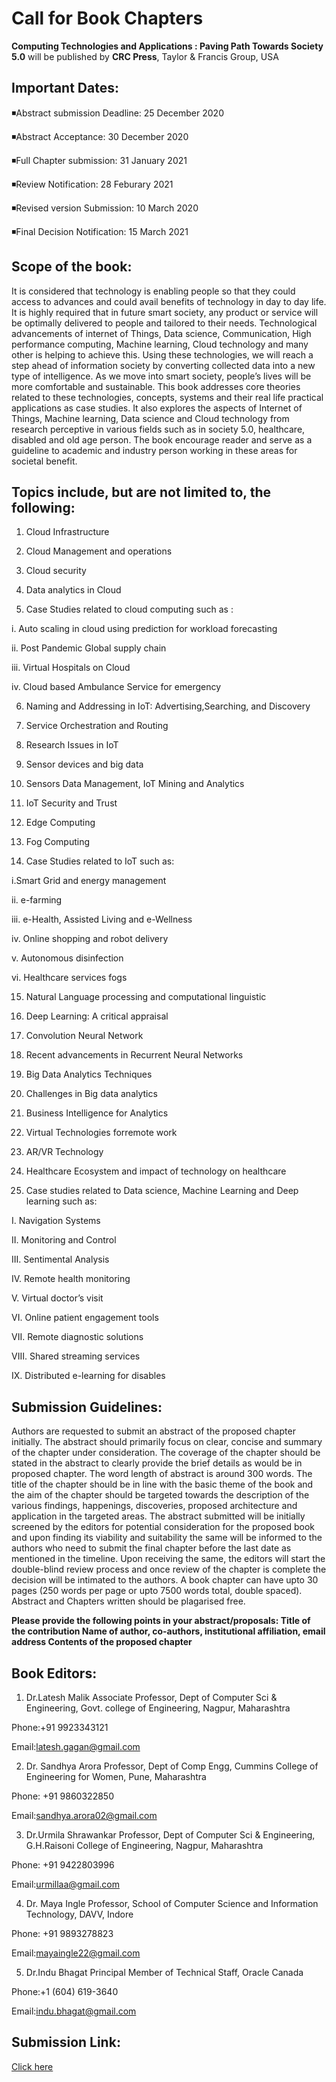 # Call for Book Chapters

**Computing Technologies and Applications : Paving Path Towards Society 5.0** will be published by **CRC Press**, Taylor & Francis Group, USA

## Important Dates:
◾Abstract submission Deadline: 25 December 2020

◾Abstract Acceptance: 30 December 2020

◾Full Chapter submission: 31 January 2021

◾Review Notification: 28 Feburary 2021

◾Revised version Submission: 10 March 2020

◾Final Decision Notification: 15 March 2021


## Scope of the book:
It is considered that technology is enabling
people so that they could access to advances and
could avail benefits of technology in day to day
life. It is highly required that in future smart
society, any product or service will be optimally
delivered to people and tailored to their needs.
Technological advancements of internet of
Things, Data science, Communication, High
performance computing, Machine learning,
Cloud technology and many other is helping to
achieve this. Using these technologies, we will
reach a step ahead of information society by
converting collected data into a new type of
intelligence. As we move into smart society,
people’s lives will be more comfortable and
sustainable. This book addresses core theories
related to these technologies, concepts, systems
and their real life practical applications as case
studies. It also explores the aspects of Internet of
Things, Machine learning, Data science and
Cloud technology from research perceptive in
various fields such as in society 5.0, healthcare,
disabled and old age person. The book encourage
reader and serve as a guideline to academic and
industry person working in these areas for
societal benefit.


## Topics include, but are not limited to, the following:
1) Cloud Infrastructure

2) Cloud Management and operations

3) Cloud security

4) Data analytics in Cloud

5) Case Studies related to cloud computing such
   as :

  i. Auto scaling in cloud using prediction for workload forecasting

  ii. Post Pandemic Global supply chain

  iii. Virtual Hospitals on Cloud

  iv. Cloud based Ambulance Service for emergency

 6) Naming and Addressing in IoT: Advertising,Searching, and Discovery

 7) Service Orchestration and Routing

 8) Research Issues in IoT

 9) Sensor devices and big data

 10) Sensors Data Management, IoT Mining and Analytics

 11) IoT Security and Trust

 12) Edge Computing

 13) Fog Computing

 14) Case Studies related to IoT such as:

  i.Smart Grid and energy management

  ii. e-farming

  iii. e-Health, Assisted Living and e-Wellness

  iv. Online shopping and robot delivery

  v. Autonomous disinfection

  vi. Healthcare services fogs

15) Natural Language processing and computational linguistic

16) Deep Learning: A critical appraisal

17) Convolution Neural Network

18) Recent advancements in Recurrent Neural Networks

19) Big Data Analytics Techniques

20) Challenges in Big data analytics

21) Business Intelligence for Analytics

22) Virtual Technologies forremote work

23) AR/VR Technology

24) Healthcare Ecosystem and impact of technology on healthcare

25) Case studies related to Data science, Machine Learning and Deep learning such as:

  I. Navigation Systems

  II. Monitoring and Control

  III. Sentimental Analysis

  IV. Remote health monitoring

  V. Virtual doctor’s visit

  VI. Online patient engagement tools

  VII. Remote diagnostic solutions

  VIII. Shared streaming services

  IX. Distributed e-learning for disables


## Submission Guidelines:
Authors are requested to submit an abstract of the
proposed chapter initially. The abstract should primarily
focus on clear, concise and summary of the chapter
under consideration. The coverage of the chapter should
be stated in the abstract to clearly provide the brief
details as would be in proposed chapter. The word length
of abstract is around 300 words. The title of the chapter
should be in line with the basic theme of the book and
the aim of the chapter should be targeted towards the
description of the various findings, happenings,
discoveries, proposed architecture and application in the
targeted areas. The abstract submitted will be initially
screened by the editors for potential consideration for
the proposed book and upon finding its viability and
suitability the same will be informed to the authors who
need to submit the final chapter before the last date as
mentioned in the timeline. Upon receiving the same, the
editors will start the double-blind review process and
once review of the chapter is complete the decision will
be intimated to the authors. A book chapter can have
upto 30 pages (250 words per page or upto 7500 words
total, double spaced). Abstract and Chapters written
should be plagarised free.

**Please provide the following points in your
abstract/proposals:
Title of the contribution
Name of author, co-authors, institutional
affiliation, email address
Contents of the proposed chapter**

## Book Editors:
1. Dr.Latesh Malik
  Associate Professor, 
  Dept of Computer Sci & Engineering,
  Govt. college of Engineering,
  Nagpur, Maharashtra
  
  Phone:+91 9923343121
  
  Email:latesh.gagan@gmail.com
  
2. Dr. Sandhya Arora
  Professor, 
  Dept of Comp Engg,
  Cummins College of Engineering for Women, 
  Pune, Maharashtra
  
  Phone: +91 9860322850
  
  Email:sandhya.arora02@gmail.com

3. Dr.Urmila Shrawankar
  Professor, 
  Dept of Computer Sci & Engineering, G.H.Raisoni College of Engineering,
  Nagpur, Maharashtra
  
  Phone: +91 9422803996
  
  Email:urmillaa@gmail.com

4. Dr. Maya Ingle
  Professor, 
  School of Computer Science and Information Technology, 
  DAVV, Indore
  
  Phone: +91 9893278823
  
  Email:mayaingle22@gmail.com

5. Dr.Indu Bhagat
  Principal Member of Technical Staff, 
  Oracle Canada
  
  Phone:+1 (604) 619-3640

  Email:indu.bhagat@gmail.com

## Submission Link:
[Click here](https://easychair.org/account/signin?l=NLa9dwxPTKTNLQdxzLzzyt#)

